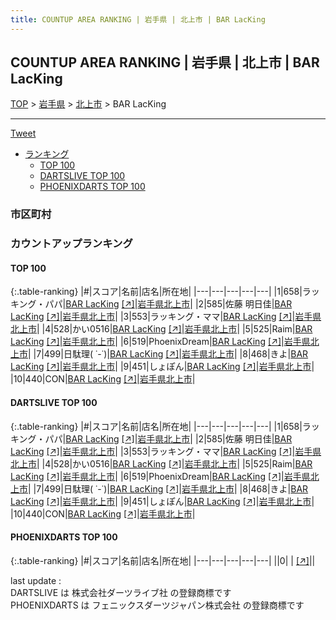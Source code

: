 ```yaml
---
title: COUNTUP AREA RANKING | 岩手県 | 北上市 | BAR LacKing
---
```

## COUNTUP AREA RANKING | 岩手県 | 北上市 | BAR LacKing

[TOP](/darts/rank/) > [岩手県](/darts/rank/岩手県/) > [北上市](/darts/rank/岩手県/北上市/) > BAR LacKing

___

<a href="https://twitter.com/share?ref_src=twsrc%5Etfw" data-text="COUNTUP AREA RANKING | 岩手県北上市BAR LacKing" class="twitter-share-button" data-hashtags="DARTSLIVE,PHOENIXDARTS,darts,ダーツ" data-show-count="false">Tweet</a>

* [ランキング](#カウントアップランキング)
    * [TOP 100](#top-100)
    * [DARTSLIVE TOP 100](#dartslive-top-100)
    * [PHOENIXDARTS TOP 100](#phoenixdarts-top-100)

### 市区町村

<ul>

</ul>

### カウントアップランキング

#### TOP 100



{:.table-ranking}
|#|スコア|名前|店名|所在地|
|---|---|---|---|---|
|1|658|<span class="rank-name-dl">ラッキング・パパ</span>|<a href="/darts/rank/shops/f08d6a1190bbf1870d9b047a20a7ba1e.html">BAR LacKing</a> <a href="https://search.dartslive.com/jp/shop/f08d6a1190bbf1870d9b047a20a7ba1e">[↗]</a>|<a href="/darts/rank/岩手県/北上市">岩手県北上市</a>|
|2|585|<span class="rank-name-dl">佐藤 明日佳</span>|<a href="/darts/rank/shops/f08d6a1190bbf1870d9b047a20a7ba1e.html">BAR LacKing</a> <a href="https://search.dartslive.com/jp/shop/f08d6a1190bbf1870d9b047a20a7ba1e">[↗]</a>|<a href="/darts/rank/岩手県/北上市">岩手県北上市</a>|
|3|553|<span class="rank-name-dl">ラッキング・ママ</span>|<a href="/darts/rank/shops/f08d6a1190bbf1870d9b047a20a7ba1e.html">BAR LacKing</a> <a href="https://search.dartslive.com/jp/shop/f08d6a1190bbf1870d9b047a20a7ba1e">[↗]</a>|<a href="/darts/rank/岩手県/北上市">岩手県北上市</a>|
|4|528|<span class="rank-name-dl">かい0516</span>|<a href="/darts/rank/shops/f08d6a1190bbf1870d9b047a20a7ba1e.html">BAR LacKing</a> <a href="https://search.dartslive.com/jp/shop/f08d6a1190bbf1870d9b047a20a7ba1e">[↗]</a>|<a href="/darts/rank/岩手県/北上市">岩手県北上市</a>|
|5|525|<span class="rank-name-dl">Raim</span>|<a href="/darts/rank/shops/f08d6a1190bbf1870d9b047a20a7ba1e.html">BAR LacKing</a> <a href="https://search.dartslive.com/jp/shop/f08d6a1190bbf1870d9b047a20a7ba1e">[↗]</a>|<a href="/darts/rank/岩手県/北上市">岩手県北上市</a>|
|6|519|<span class="rank-name-dl">PhoenixDream</span>|<a href="/darts/rank/shops/f08d6a1190bbf1870d9b047a20a7ba1e.html">BAR LacKing</a> <a href="https://search.dartslive.com/jp/shop/f08d6a1190bbf1870d9b047a20a7ba1e">[↗]</a>|<a href="/darts/rank/岩手県/北上市">岩手県北上市</a>|
|7|499|<span class="rank-name-dl">日駄理( ˙-˙)</span>|<a href="/darts/rank/shops/f08d6a1190bbf1870d9b047a20a7ba1e.html">BAR LacKing</a> <a href="https://search.dartslive.com/jp/shop/f08d6a1190bbf1870d9b047a20a7ba1e">[↗]</a>|<a href="/darts/rank/岩手県/北上市">岩手県北上市</a>|
|8|468|<span class="rank-name-dl">きよ</span>|<a href="/darts/rank/shops/f08d6a1190bbf1870d9b047a20a7ba1e.html">BAR LacKing</a> <a href="https://search.dartslive.com/jp/shop/f08d6a1190bbf1870d9b047a20a7ba1e">[↗]</a>|<a href="/darts/rank/岩手県/北上市">岩手県北上市</a>|
|9|451|<span class="rank-name-dl">しょぽん</span>|<a href="/darts/rank/shops/f08d6a1190bbf1870d9b047a20a7ba1e.html">BAR LacKing</a> <a href="https://search.dartslive.com/jp/shop/f08d6a1190bbf1870d9b047a20a7ba1e">[↗]</a>|<a href="/darts/rank/岩手県/北上市">岩手県北上市</a>|
|10|440|<span class="rank-name-dl">CON</span>|<a href="/darts/rank/shops/f08d6a1190bbf1870d9b047a20a7ba1e.html">BAR LacKing</a> <a href="https://search.dartslive.com/jp/shop/f08d6a1190bbf1870d9b047a20a7ba1e">[↗]</a>|<a href="/darts/rank/岩手県/北上市">岩手県北上市</a>|


#### DARTSLIVE TOP 100



{:.table-ranking}
|#|スコア|名前|店名|所在地|
|---|---|---|---|---|
|1|658|<span class="rank-name-dl">ラッキング・パパ</span>|<a href="/darts/rank/shops/f08d6a1190bbf1870d9b047a20a7ba1e.html">BAR LacKing</a> <a href="https://search.dartslive.com/jp/shop/f08d6a1190bbf1870d9b047a20a7ba1e">[↗]</a>|<a href="/darts/rank/岩手県/北上市">岩手県北上市</a>|
|2|585|<span class="rank-name-dl">佐藤 明日佳</span>|<a href="/darts/rank/shops/f08d6a1190bbf1870d9b047a20a7ba1e.html">BAR LacKing</a> <a href="https://search.dartslive.com/jp/shop/f08d6a1190bbf1870d9b047a20a7ba1e">[↗]</a>|<a href="/darts/rank/岩手県/北上市">岩手県北上市</a>|
|3|553|<span class="rank-name-dl">ラッキング・ママ</span>|<a href="/darts/rank/shops/f08d6a1190bbf1870d9b047a20a7ba1e.html">BAR LacKing</a> <a href="https://search.dartslive.com/jp/shop/f08d6a1190bbf1870d9b047a20a7ba1e">[↗]</a>|<a href="/darts/rank/岩手県/北上市">岩手県北上市</a>|
|4|528|<span class="rank-name-dl">かい0516</span>|<a href="/darts/rank/shops/f08d6a1190bbf1870d9b047a20a7ba1e.html">BAR LacKing</a> <a href="https://search.dartslive.com/jp/shop/f08d6a1190bbf1870d9b047a20a7ba1e">[↗]</a>|<a href="/darts/rank/岩手県/北上市">岩手県北上市</a>|
|5|525|<span class="rank-name-dl">Raim</span>|<a href="/darts/rank/shops/f08d6a1190bbf1870d9b047a20a7ba1e.html">BAR LacKing</a> <a href="https://search.dartslive.com/jp/shop/f08d6a1190bbf1870d9b047a20a7ba1e">[↗]</a>|<a href="/darts/rank/岩手県/北上市">岩手県北上市</a>|
|6|519|<span class="rank-name-dl">PhoenixDream</span>|<a href="/darts/rank/shops/f08d6a1190bbf1870d9b047a20a7ba1e.html">BAR LacKing</a> <a href="https://search.dartslive.com/jp/shop/f08d6a1190bbf1870d9b047a20a7ba1e">[↗]</a>|<a href="/darts/rank/岩手県/北上市">岩手県北上市</a>|
|7|499|<span class="rank-name-dl">日駄理( ˙-˙)</span>|<a href="/darts/rank/shops/f08d6a1190bbf1870d9b047a20a7ba1e.html">BAR LacKing</a> <a href="https://search.dartslive.com/jp/shop/f08d6a1190bbf1870d9b047a20a7ba1e">[↗]</a>|<a href="/darts/rank/岩手県/北上市">岩手県北上市</a>|
|8|468|<span class="rank-name-dl">きよ</span>|<a href="/darts/rank/shops/f08d6a1190bbf1870d9b047a20a7ba1e.html">BAR LacKing</a> <a href="https://search.dartslive.com/jp/shop/f08d6a1190bbf1870d9b047a20a7ba1e">[↗]</a>|<a href="/darts/rank/岩手県/北上市">岩手県北上市</a>|
|9|451|<span class="rank-name-dl">しょぽん</span>|<a href="/darts/rank/shops/f08d6a1190bbf1870d9b047a20a7ba1e.html">BAR LacKing</a> <a href="https://search.dartslive.com/jp/shop/f08d6a1190bbf1870d9b047a20a7ba1e">[↗]</a>|<a href="/darts/rank/岩手県/北上市">岩手県北上市</a>|
|10|440|<span class="rank-name-dl">CON</span>|<a href="/darts/rank/shops/f08d6a1190bbf1870d9b047a20a7ba1e.html">BAR LacKing</a> <a href="https://search.dartslive.com/jp/shop/f08d6a1190bbf1870d9b047a20a7ba1e">[↗]</a>|<a href="/darts/rank/岩手県/北上市">岩手県北上市</a>|


#### PHOENIXDARTS TOP 100



{:.table-ranking}
|#|スコア|名前|店名|所在地|
|---|---|---|---|---|
||0|<span class="rank-name-dl"> </span>|<a href="/darts/rank/shops/.html"></a> <a href="">[↗]</a>|<a href="/darts/rank//"></a>|


<div class="footer border-top border-gray-light mt-5 pt-3 text-right text-gray">
    last update : <span style="font-weight: italic" id="foot_last_modified"></span><br />
    DARTSLIVE は 株式会社ダーツライブ社 の登録商標です<br />
    PHOENIXDARTS は フェニックスダーツジャパン株式会社 の登録商標です<br />
</div>

<script src="https://cdnjs.cloudflare.com/ajax/libs/jquery.tablesorter/2.31.3/js/jquery.tablesorter.min.js" integrity="sha512-qzgd5cYSZcosqpzpn7zF2ZId8f/8CHmFKZ8j7mU4OUXTNRd5g+ZHBPsgKEwoqxCtdQvExE5LprwwPAgoicguNg==" crossorigin="anonymous" referrerpolicy="no-referrer"></script>
<link rel="stylesheet" href="https://cdnjs.cloudflare.com/ajax/libs/jquery.tablesorter/2.31.3/css/theme.default.min.css" integrity="sha512-wghhOJkjQX0Lh3NSWvNKeZ0ZpNn+SPVXX1Qyc9OCaogADktxrBiBdKGDoqVUOyhStvMBmJQ8ZdMHiR3wuEq8+w==" crossorigin="anonymous" referrerpolicy="no-referrer" />
<script>
$(function() {
    $(".table-ranking").tablesorter({sortList:[[0, 0]]});
    $("#foot_last_modified").text(formatDate(new Date(document.lastModified), 'yyyy-MM-dd HH:mm:ss'));
});
</script>

<script async src="https://platform.twitter.com/widgets.js" charset="utf-8"></script>